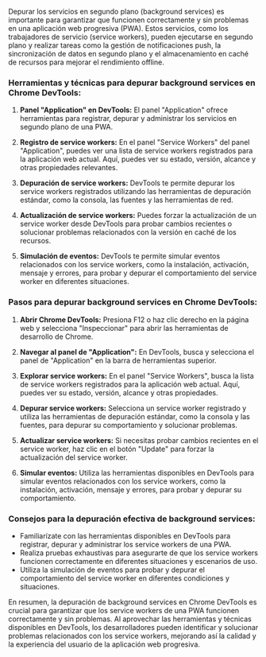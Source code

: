 Depurar los servicios en segundo plano (background services) es importante para garantizar que funcionen correctamente y sin problemas en una aplicación web progresiva (PWA). Estos servicios, como los trabajadores de servicio (service workers), pueden ejecutarse en segundo plano y realizar tareas como la gestión de notificaciones push, la sincronización de datos en segundo plano y el almacenamiento en caché de recursos para mejorar el rendimiento offline.

### Herramientas y técnicas para depurar background services en Chrome DevTools:

1. **Panel "Application" en DevTools:** El panel "Application" ofrece herramientas para registrar, depurar y administrar los servicios en segundo plano de una PWA.

2. **Registro de service workers:** En el panel "Service Workers" del panel "Application", puedes ver una lista de service workers registrados para la aplicación web actual. Aquí, puedes ver su estado, versión, alcance y otras propiedades relevantes.

3. **Depuración de service workers:** DevTools te permite depurar los service workers registrados utilizando las herramientas de depuración estándar, como la consola, las fuentes y las herramientas de red.

4. **Actualización de service workers:** Puedes forzar la actualización de un service worker desde DevTools para probar cambios recientes o solucionar problemas relacionados con la versión en caché de los recursos.

5. **Simulación de eventos:** DevTools te permite simular eventos relacionados con los service workers, como la instalación, activación, mensaje y errores, para probar y depurar el comportamiento del service worker en diferentes situaciones.

### Pasos para depurar background services en Chrome DevTools:

1. **Abrir Chrome DevTools:** Presiona F12 o haz clic derecho en la página web y selecciona "Inspeccionar" para abrir las herramientas de desarrollo de Chrome.

2. **Navegar al panel de "Application":** En DevTools, busca y selecciona el panel de "Application" en la barra de herramientas superior.

3. **Explorar service workers:** En el panel "Service Workers", busca la lista de service workers registrados para la aplicación web actual. Aquí, puedes ver su estado, versión, alcance y otras propiedades.

4. **Depurar service workers:** Selecciona un service worker registrado y utiliza las herramientas de depuración estándar, como la consola y las fuentes, para depurar su comportamiento y solucionar problemas.

5. **Actualizar service workers:** Si necesitas probar cambios recientes en el service worker, haz clic en el botón "Update" para forzar la actualización del service worker.

6. **Simular eventos:** Utiliza las herramientas disponibles en DevTools para simular eventos relacionados con los service workers, como la instalación, activación, mensaje y errores, para probar y depurar su comportamiento.

### Consejos para la depuración efectiva de background services:

- Familiarízate con las herramientas disponibles en DevTools para registrar, depurar y administrar los service workers de una PWA.
- Realiza pruebas exhaustivas para asegurarte de que los service workers funcionen correctamente en diferentes situaciones y escenarios de uso.
- Utiliza la simulación de eventos para probar y depurar el comportamiento del service worker en diferentes condiciones y situaciones.

En resumen, la depuración de background services en Chrome DevTools es crucial para garantizar que los service workers de una PWA funcionen correctamente y sin problemas. Al aprovechar las herramientas y técnicas disponibles en DevTools, los desarrolladores pueden identificar y solucionar problemas relacionados con los service workers, mejorando así la calidad y la experiencia del usuario de la aplicación web progresiva.